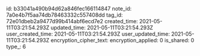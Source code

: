 id: b33041a490b94d62a846fec166114847
note_id: 7a0e4b7f5aa74db78463332c557408dd
tag_id: 72e01dbeb2a9477d99b414abf6ecd7e2
created_time: 2021-05-11T03:21:54.293Z
updated_time: 2021-05-11T03:21:54.293Z
user_created_time: 2021-05-11T03:21:54.293Z
user_updated_time: 2021-05-11T03:21:54.293Z
encryption_cipher_text: 
encryption_applied: 0
is_shared: 0
type_: 6